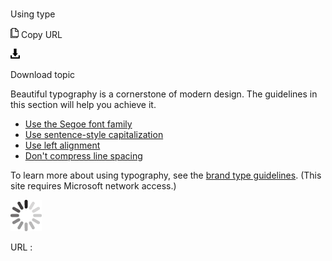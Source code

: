 # 

Using type

![Copy URL](media/index/Copy.png)
Copy URL

![Download](media/index/Download.png)

Download topic

Beautiful typography is a cornerstone of modern design. The guidelines in this section will help you achieve it. 

  - [Use the Segoe font family](https://worldready.cloudapp.net/Styleguide/Read?id=2700&topicid=36398)
  - [Use sentence-style capitalization](https://worldready.cloudapp.net/Styleguide/Read?id=2700&topicid=36399)
  - [Use left alignment](https://worldready.cloudapp.net/Styleguide/Read?id=2700&topicid=36400)
  - [Don't compress line spacing](https://worldready.cloudapp.net/Styleguide/Read?id=2700&topicid=36401)

To learn more about using typography, see the [brand type guidelines](https://microsoft.sharepoint.com/teams/BrandCentral/Pages/The-Microsoft-brand-Core-elements-Type.aspx). (This site requires Microsoft network access.)

![In progress](media/index/activity-large.gif)

URL :
